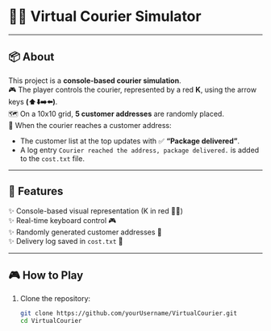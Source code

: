 # 🚴‍♂️ Virtual Courier Simulator

---

## 📦 About
This project is a **console-based courier simulation**.  
🎮 The player controls the courier, represented by a red **K**, using the arrow keys **(⬆️⬇️➡️⬅️)**.  
🗺️ On a 10x10 grid, **5 customer addresses** are randomly placed.  
📍 When the courier reaches a customer address:
- The customer list at the top updates with ✅ **“Package delivered”**.  
- A log entry `Courier reached the address, package delivered.` is added to the `cost.txt` file.  

---

## 🚀 Features
✨ Console-based visual representation (K in red 🚴‍♂️)  
✨ Real-time keyboard control 🎮  
✨ Randomly generated customer addresses 🎯  
✨ Delivery log saved in `cost.txt` 📝  

---

## 🎮 How to Play
1. Clone the repository:
   ```bash
   git clone https://github.com/yourUsername/VirtualCourier.git
   cd VirtualCourier
